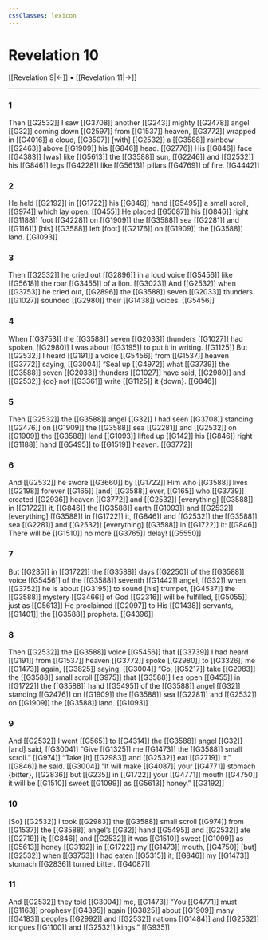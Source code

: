 ```yaml
---
cssClasses: lexicon
---
```


# Revelation 10

[[Revelation 9|←]] • [[Revelation 11|→]]

---

### 1
Then [[G2532]] I saw [[G3708]] another [[G243]] mighty [[G2478]] angel [[G32]] coming down [[G2597]] from [[G1537]] heaven, [[G3772]] wrapped in [[G4016]] a cloud, [[G3507]] [with] [[G2532]] a [[G3588]] rainbow [[G2463]] above [[G1909]] his [[G846]] head. [[G2776]] His [[G846]] face [[G4383]] [was] like [[G5613]] the [[G3588]] sun, [[G2246]] and [[G2532]] his [[G846]] legs [[G4228]] like [[G5613]] pillars [[G4769]] of fire. [[G4442]]

### 2
He held [[G2192]] in [[G1722]] his [[G846]] hand [[G5495]] a small scroll, [[G974]] which lay open. [[G455]] He placed [[G5087]] his [[G846]] right [[G1188]] foot [[G4228]] on [[G1909]] the [[G3588]] sea [[G2281]] and [[G1161]] [his] [[G3588]] left [foot] [[G2176]] on [[G1909]] the [[G3588]] land. [[G1093]]

### 3
Then [[G2532]] he cried out [[G2896]] in a loud voice [[G5456]] like [[G5618]] the roar [[G3455]] of a lion. [[G3023]] And [[G2532]] when [[G3753]] he cried out, [[G2896]] the [[G3588]] seven [[G2033]] thunders [[G1027]] sounded [[G2980]] their [[G1438]] voices. [[G5456]]

### 4
When [[G3753]] the [[G3588]] seven [[G2033]] thunders [[G1027]] had spoken, [[G2980]] I was about [[G3195]] to put it in writing. [[G1125]] But [[G2532]] I heard [[G191]] a voice [[G5456]] from [[G1537]] heaven [[G3772]] saying, [[G3004]] “Seal up [[G4972]] what [[G3739]] the [[G3588]] seven [[G2033]] thunders [[G1027]] have said, [[G2980]] and [[G2532]] {do} not [[G3361]] write [[G1125]] it {down}. [[G846]]

### 5
Then [[G2532]] the [[G3588]] angel [[G32]] I had seen [[G3708]] standing [[G2476]] on [[G1909]] the [[G3588]] sea [[G2281]] and [[G2532]] on [[G1909]] the [[G3588]] land [[G1093]] lifted up [[G142]] his [[G846]] right [[G1188]] hand [[G5495]] to [[G1519]] heaven. [[G3772]]

### 6
And [[G2532]] he swore [[G3660]] by [[G1722]] Him who [[G3588]] lives [[G2198]] forever [[G165]] [and] [[G3588]] ever, [[G165]] who [[G3739]] created [[G2936]] heaven [[G3772]] and [[G2532]] [everything] [[G3588]] in [[G1722]] it, [[G846]] the [[G3588]] earth [[G1093]] and [[G2532]] [everything] [[G3588]] in [[G1722]] it, [[G846]] and [[G2532]] the [[G3588]] sea [[G2281]] and [[G2532]] [everything] [[G3588]] in [[G1722]] it: [[G846]] There will be [[G1510]] no more [[G3765]] delay! [[G5550]]

### 7
But [[G235]] in [[G1722]] the [[G3588]] days [[G2250]] of the [[G3588]] voice [[G5456]] of the [[G3588]] seventh [[G1442]] angel, [[G32]] when [[G3752]] he is about [[G3195]] to sound [his] trumpet, [[G4537]] the [[G3588]] mystery [[G3466]] of God [[G2316]] will be fulfilled, [[G5055]] just as [[G5613]] He proclaimed [[G2097]] to His [[G1438]] servants, [[G1401]] the [[G3588]] prophets. [[G4396]]

### 8
Then [[G2532]] the [[G3588]] voice [[G5456]] that [[G3739]] I had heard [[G191]] from [[G1537]] heaven [[G3772]] spoke [[G2980]] to [[G3326]] me [[G1473]] again, [[G3825]] saying, [[G3004]] “Go, [[G5217]] take [[G2983]] the [[G3588]] small scroll [[G975]] that [[G3588]] lies open [[G455]] in [[G1722]] the [[G3588]] hand [[G5495]] of the [[G3588]] angel [[G32]] standing [[G2476]] on [[G1909]] the [[G3588]] sea [[G2281]] and [[G2532]] on [[G1909]] the [[G3588]] land. [[G1093]]

### 9
And [[G2532]] I went [[G565]] to [[G4314]] the [[G3588]] angel [[G32]] [and] said, [[G3004]] “Give [[G1325]] me [[G1473]] the [[G3588]] small scroll.” [[G974]] “Take [it] [[G2983]] and [[G2532]] eat [[G2719]] it,” [[G846]] he said. [[G3004]] “It will make [[G4087]] your [[G4771]] stomach {bitter}, [[G2836]] but [[G235]] in [[G1722]] your [[G4771]] mouth [[G4750]] it will be [[G1510]] sweet [[G1099]] as [[G5613]] honey.” [[G3192]]

### 10
[So] [[G2532]] I took [[G2983]] the [[G3588]] small scroll [[G974]] from [[G1537]] the [[G3588]] angel’s [[G32]] hand [[G5495]] and [[G2532]] ate [[G2719]] it; [[G846]] and [[G2532]] it was [[G1510]] sweet [[G1099]] as [[G5613]] honey [[G3192]] in [[G1722]] my [[G1473]] mouth, [[G4750]] [but] [[G2532]] when [[G3753]] I had eaten [[G5315]] it, [[G846]] my [[G1473]] stomach [[G2836]] turned bitter. [[G4087]]

### 11
And [[G2532]] they told [[G3004]] me, [[G1473]] “You [[G4771]] must [[G1163]] prophesy [[G4395]] again [[G3825]] about [[G1909]] many [[G4183]] peoples [[G2992]] and [[G2532]] nations [[G1484]] and [[G2532]] tongues [[G1100]] and [[G2532]] kings.” [[G935]]

